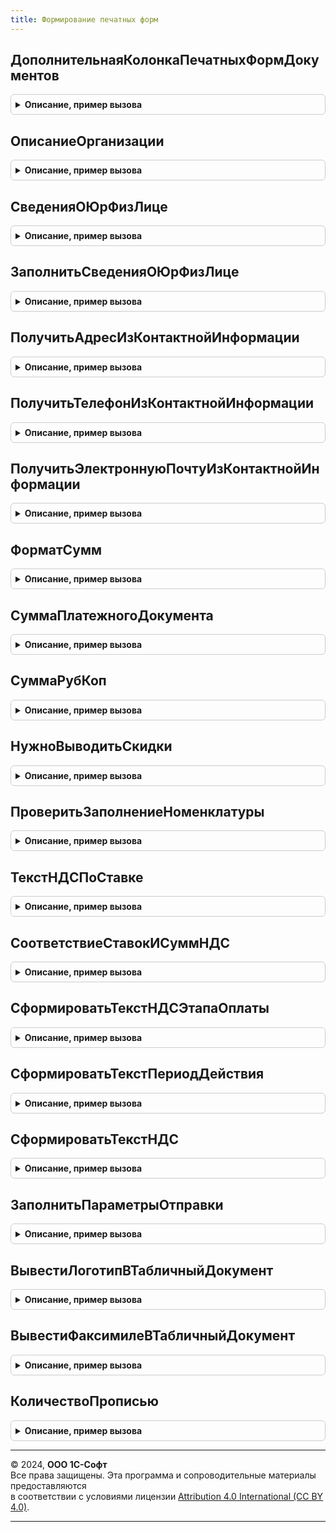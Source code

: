 ```yaml
---
title: Формирование печатных форм
---
```



## ДополнительнаяКолонкаПечатныхФормДокументов
<details style="margin: 1em 0; padding: 0.5em; border: 1px solid #ccc; border-radius: 6px;">

<summary style="font-weight: bold; cursor: pointer;">Описание, пример вызова</summary>

```bsl

// Функция возвращает дополнительную колонку, выводимую в таблицу товаров печатных форм.
//
// Параметры:
// 	КодЯзыка - Неопределено, Строка - Код языка, на котором нужно получить строку. Если неопределено, тогда КодОсновногоЯзыка.
// Возвращаемое значение:
// 	Структура:
// 		* ИмяКолонки - Строка - Имя колонки (для использования в коде).
// 		* ПредставлениеКолонки - Строка - Имя колонки (для вывода на экран с учетом языка пользователя).
Функция ДополнительнаяКолонкаПечатныхФормДокументов(КодЯзыка = Неопределено) Экспорт
```

Пример вызова
```bsl
Результат = ФормированиеПечатныхФорм.ДополнительнаяКолонкаПечатныхФормДокументов(КодЯзыка);
```
</details>

## ОписаниеОрганизации
<details style="margin: 1em 0; padding: 0.5em; border: 1px solid #ccc; border-radius: 6px;">

<summary style="font-weight: bold; cursor: pointer;">Описание, пример вызова</summary>

```bsl

// Возвращает строку со сводным описанием организации / контрагента / физ.лица.
//
// Параметры:
//  СписокСведений - Структура - значения параметров организации, формируется функцией СведенияОЮрФизЛице()
//  Список         - Строка - перечень запрашиваемых параметров организации, разделенных запятыми
//  СПрефиксом     - Булево - признак вывода префикса параметра организации.
//
// Возвращаемое значение:
//  Строка - описание организации / контрагента / физ.лица.
//
Функция ОписаниеОрганизации(СписокСведений, Список = "", СПрефиксом = Истина) Экспорт
```

Пример вызова
```bsl
Результат = ФормированиеПечатныхФорм.ОписаниеОрганизации(СписокСведений, Список, СПрефиксом);
```
</details>

## СведенияОЮрФизЛице
<details style="margin: 1em 0; padding: 0.5em; border: 1px solid #ccc; border-radius: 6px;">

<summary style="font-weight: bold; cursor: pointer;">Описание, пример вызова</summary>

```bsl

// Функция формирует сведения об указанном юридическом или физическом лице.
// К сведениям относятся: наименование, адрес, номер телефона, банковские реквизиты.
//
// Параметры:
//  ЮрФизЛицо   - СправочникСсылка.Организации, СправочникСсылка.Контрагенты - организация или физическое лицо, о котором собираются сведения.
//  ДатаПериода - Дата - дата, на которую выбираются сведения о ЮрФизЛице.
//  ДляФизЛицаТолькоИнициалы - Булево - Для физ. лица выводить только инициалы имени и отчества.
//  БанковскийСчет - Неопределено, СправочникСсылка.БанковскиеСчетаКонтрагентов, СправочникСсылка.БанковскиеСчетаОрганизаций - Банковский счет, если счет не основной.
//
// Возвращаемое значение:
//  Структура - собранные сведения.
//
Функция СведенияОЮрФизЛице(ЮрФизЛицо, ДатаПериода, ДляФизЛицаТолькоИнициалы = Истина, Знач БанковскийСчет = Неопределено) Экспорт
```

Пример вызова
```bsl
Результат = ФормированиеПечатныхФорм.СведенияОЮрФизЛице(ЮрФизЛицо, ДатаПериода, ДляФизЛицаТолькоИнициалы, БанковскийСчет);
```
</details>

## ЗаполнитьСведенияОЮрФизЛице
<details style="margin: 1em 0; padding: 0.5em; border: 1px solid #ccc; border-radius: 6px;">

<summary style="font-weight: bold; cursor: pointer;">Описание, пример вызова</summary>

```bsl

// Формирует сведения об указанном юридическом или физическом лице.
// К сведениям относятся: наименование, адрес, номер телефона, банковские реквизиты.
//
// Параметры:
//  Сведения                 - Структура - собранные сведения.
//  ЮрФизЛицо                - СправочникСсылка.Организации, СправочникСсылка.Контрагенты - организация или физическое лицо, о котором собираются сведения.
//  ДатаПериода              - Дата - дата, на которую выбираются сведения о ЮрФизЛице.
//  ДляФизЛицаТолькоИнициалы - Булево - Для физ. лица выводить только инициалы имени и отчества.
//  БанковскийСчет           - Неопределено, СправочникСсылка.БанковскиеСчетаКонтрагентов, СправочникСсылка.БанковскиеСчетаОрганизаций - Банковский счет, если счет не основной.
//
Процедура ЗаполнитьСведенияОЮрФизЛице(Сведения, ЮрФизЛицо, ДатаПериода, ДляФизЛицаТолькоИнициалы = Истина, Знач БанковскийСчет = Неопределено) Экспорт
```

Пример вызова
```bsl
ФормированиеПечатныхФорм.ЗаполнитьСведенияОЮрФизЛице(Сведения, ЮрФизЛицо, ДатаПериода, ДляФизЛицаТолькоИнициалы, БанковскийСчет);
```
</details>

## ПолучитьАдресИзКонтактнойИнформации
<details style="margin: 1em 0; padding: 0.5em; border: 1px solid #ccc; border-radius: 6px;">

<summary style="font-weight: bold; cursor: pointer;">Описание, пример вызова</summary>

```bsl

// Функция находит актуальное значение адреса в контактной информации.
//
// Параметры:
//  Объект - СправочникСсылка - объект контактной информации
//  ТипАдреса - Строка - тип контактной информации
//	Дата - Дата - Дата, на которую надо получить юридический адрес организации. При незаполненном параметре будет получен
//                   актуальный адрес. Для других типов адресов этот параметр можно не заполнять.
//
// Возвращаемое значение:
//  Строка - представление найденного адреса.
//
Функция ПолучитьАдресИзКонтактнойИнформации(Объект, ТипАдреса = "", Дата = Неопределено) Экспорт
```

Пример вызова
```bsl
Результат = ФормированиеПечатныхФорм.ПолучитьАдресИзКонтактнойИнформации(Объект, ТипАдреса, Дата);
```
</details>

## ПолучитьТелефонИзКонтактнойИнформации
<details style="margin: 1em 0; padding: 0.5em; border: 1px solid #ccc; border-radius: 6px;">

<summary style="font-weight: bold; cursor: pointer;">Описание, пример вызова</summary>

```bsl

// Функция находит актуальное значение телефона в контактной информации.
//
// Параметры:
//  Объект - СправочникСсылка - объект контактной информации.
//
// Возвращаемое значение:
//  Строка - представление найденного телефона.
//
Функция ПолучитьТелефонИзКонтактнойИнформации(Объект) Экспорт
```

Пример вызова
```bsl
Результат = ФормированиеПечатныхФорм.ПолучитьТелефонИзКонтактнойИнформации(Объект) 
```
</details>

## ПолучитьЭлектроннуюПочтуИзКонтактнойИнформации
<details style="margin: 1em 0; padding: 0.5em; border: 1px solid #ccc; border-radius: 6px;">

<summary style="font-weight: bold; cursor: pointer;">Описание, пример вызова</summary>

```bsl

// Функция находит актуальное значение электронной почты в контактной информации.
//
// Параметры:
//  Объект - СправочникСсылка - объект контактной информации.
//
// Возвращаемое значение:
//  Строка - представление найденной электронной почты.
//
Функция ПолучитьЭлектроннуюПочтуИзКонтактнойИнформации(Объект) Экспорт
```

Пример вызова
```bsl
Результат = ФормированиеПечатныхФорм.ПолучитьЭлектроннуюПочтуИзКонтактнойИнформации(Объект) 
```
</details>

## ФорматСумм
<details style="margin: 1em 0; padding: 0.5em; border: 1px solid #ccc; border-radius: 6px;">

<summary style="font-weight: bold; cursor: pointer;">Описание, пример вызова</summary>

```bsl

// АПК:142-выкл Особенность реализации.
// Стандартная для данной конфигурации функция форматирования сумм
//
// Параметры:
//  Сумма  - Число - число, которое мы хотим форматировать,
//  Валюта - СправочникСсылка.Валюты - ссылка на элемент справочника валют, если задан, то к в результирующую строку
//           будет добавлено представление валюты
//  ЧН     - Строка - строка, представляющая нулевое значение числа,
//  ЧРГ    - Строка - символ-разделитель групп целой части числа.
//  КодЯзыка - Строка - Имя языка, страны, для которых будет выполняться форматирование числа
//
// Возвращаемое значение:
//  Строка - отформатированная должным образом строковое представление суммы.
//
Функция ФорматСумм(Знач Сумма, Валюта = Неопределено, ЧН = "", ЧРГ = "", КодЯзыка = Неопределено) Экспорт
```

Пример вызова
```bsl
Результат = ФормированиеПечатныхФорм.ФорматСумм(Сумма, Валюта, ЧН, ЧРГ, КодЯзыка);
```
</details>

## СуммаПлатежногоДокумента
<details style="margin: 1em 0; padding: 0.5em; border: 1px solid #ccc; border-radius: 6px;">

<summary style="font-weight: bold; cursor: pointer;">Описание, пример вызова</summary>

```bsl
// АПК:142-вкл

// Форматирует сумму банковского платежного документа.
//
// Параметры:
//  Сумма - Число - Сумма, которую необходимо отформатировать.
//  ВыводитьСуммуБезКопеек - Булево - Флаг представления суммы без копеек.
//
// Возвращаемое значение:
//  Строка - Отформатированная строка.
//
Функция СуммаПлатежногоДокумента(Сумма, ВыводитьСуммуБезКопеек) Экспорт
```

Пример вызова
```bsl
Результат = ФормированиеПечатныхФорм.СуммаПлатежногоДокумента(Сумма, ВыводитьСуммуБезКопеек) 
```
</details>

## СуммаРубКоп
<details style="margin: 1em 0; padding: 0.5em; border: 1px solid #ccc; border-radius: 6px;">

<summary style="font-weight: bold; cursor: pointer;">Описание, пример вызова</summary>

```bsl

// Функция формирует представление суммы в рублях и копейках.
//
// Параметры:
//  Сумма - Число - Сумма, которую необходимо отформатировать.
//  Валюта - СправочникСсылка.Валюты - Валюта, в которой нужно представить сумму.
//  ВалютаРегламентированногоУчета - СправочникСсылка.Валюты - Валюта регламентированного учета.
//
// Возвращаемое значение:
//  Строка - Отформатированная сумма.
//
Функция СуммаРубКоп(Сумма, Валюта, ВалютаРегламентированногоУчета) Экспорт
```

Пример вызова
```bsl
Результат = ФормированиеПечатныхФорм.СуммаРубКоп(Сумма, Валюта, ВалютаРегламентированногоУчета) 
```
</details>

## НужноВыводитьСкидки
<details style="margin: 1em 0; padding: 0.5em; border: 1px solid #ccc; border-radius: 6px;">

<summary style="font-weight: bold; cursor: pointer;">Описание, пример вызова</summary>

```bsl

// Функция возвращает структуру с заголовками Скидка или Наценка для таблицы печатной формы,
// а также с флагами ЕстьСкидки и ТолькоНаценка.
//
// Параметры:
//  Товары 	- ТаблицаЗначений - Табличная часть документа
//  ИспользоватьСкидки 	- Булево - Признак использования скидки.
//
// Возвращаемое значение:
//   Структура - Параметры скидки:
//       * Скидка 			- Строка - Текст для скидки(наценки).
//       * СуммаСкидки    	- Строка - Текст для суммы.
//       * ЕстьСкидки   	- Булево - Признак наличия скидки или наценки.
//       * ТолькоНаценка 	- Булево - Признак наличия только наценки.
//
Функция НужноВыводитьСкидки(Знач Товары, ИспользоватьСкидки) Экспорт
```

Пример вызова
```bsl
Результат = ФормированиеПечатныхФорм.НужноВыводитьСкидки(Товары, ИспользоватьСкидки) 
```
</details>

## ПроверитьЗаполнениеНоменклатуры
<details style="margin: 1em 0; padding: 0.5em; border: 1px solid #ccc; border-radius: 6px;">

<summary style="font-weight: bold; cursor: pointer;">Описание, пример вызова</summary>

```bsl

// Функция проверяет, что в строке товара заполнена номенклатура,
// и выдает сообщение, если не заполнена.
//
// Параметры:
//  СтрокаТовары 	- СтрокаТаблицыЗначений - Строка табличной части документа
//  НомерСтроки 	- Число - Номер передаваемой строки из ТЧ документа.
//
// Возвращаемое значение:
//  Булево - Результат проверки.
//
Функция ПроверитьЗаполнениеНоменклатуры(СтрокаТовары, НомерСтроки) Экспорт
```

Пример вызова
```bsl
Результат = ФормированиеПечатныхФорм.ПроверитьЗаполнениеНоменклатуры(СтрокаТовары, НомерСтроки) 
```
</details>

## ТекстНДСПоСтавке
<details style="margin: 1em 0; padding: 0.5em; border: 1px solid #ccc; border-radius: 6px;">

<summary style="font-weight: bold; cursor: pointer;">Описание, пример вызова</summary>

```bsl

// Формирует текст НДС по ставке для печатной формы счета и заказа
//
// Параметры:
//  СтавкаНДС       - СправочникСсылка.СтавкиНДС - ставка НДС, для которой необходимо сформировать текст
//  ЦенаВключаетНДС - Булево - Признак включения НДС в цену.
//
// Возвращаемое значение:
//  Строка - строка.
//
Функция ТекстНДСПоСтавке(СтавкаНДС, ЦенаВключаетНДС) Экспорт
```

Пример вызова
```bsl
Результат = ФормированиеПечатныхФорм.ТекстНДСПоСтавке(СтавкаНДС, ЦенаВключаетНДС) 
```
</details>

## СоответствиеСтавокИСуммНДС
<details style="margin: 1em 0; padding: 0.5em; border: 1px solid #ccc; border-radius: 6px;">

<summary style="font-weight: bold; cursor: pointer;">Описание, пример вызова</summary>

```bsl

// Создает соответствие ставок и сумм НДС
//
// Возвращаемое значение:
//  Соответствие - соответствие ставок и сумм НДС.
//
Функция СоответствиеСтавокИСуммНДС() Экспорт
```

Пример вызова
```bsl
Результат = ФормированиеПечатныхФорм.СоответствиеСтавокИСуммНДС() 
```
</details>

## СформироватьТекстНДСЭтапаОплаты
<details style="margin: 1em 0; padding: 0.5em; border: 1px solid #ccc; border-radius: 6px;">

<summary style="font-weight: bold; cursor: pointer;">Описание, пример вызова</summary>

```bsl

// Формирует текст НДС по этапу оплаты
//
// Параметры:
//  СоответствиеСтавокНДС - Соответствие - соответствие, полученное с помощью функции ПолучитьСоответствиеСтавокНДС()
//  ПроцентПлатежа       - Число - Процент платежа по этапу.
//
// Возвращаемое значение:
//  Строка - текст НДС.
//
Функция СформироватьТекстНДСЭтапаОплаты(СоответствиеСтавокНДС, ПроцентПлатежа) Экспорт
```

Пример вызова
```bsl
Результат = ФормированиеПечатныхФорм.СформироватьТекстНДСЭтапаОплаты(СоответствиеСтавокНДС, ПроцентПлатежа) 
```
</details>

## СформироватьТекстПериодДействия
<details style="margin: 1em 0; padding: 0.5em; border: 1px solid #ccc; border-radius: 6px;">

<summary style="font-weight: bold; cursor: pointer;">Описание, пример вызова</summary>

```bsl

// Формирует строковое описание периода действия
//
// Параметры:
// 		ДатаНачалаДействия - Дата - Дата начала действия
// 		ДатаОкончанияДействия - Дата - Дата окончания действия.
//
// Возвращаемое значение:
// 		Строка - Строковое описание периода действия.
//
Функция СформироватьТекстПериодДействия(ДатаНачалаДействия, ДатаОкончанияДействия) Экспорт
```

Пример вызова
```bsl
Результат = ФормированиеПечатныхФорм.СформироватьТекстПериодДействия(ДатаНачалаДействия, ДатаОкончанияДействия) 
```
</details>

## СформироватьТекстНДС
<details style="margin: 1em 0; padding: 0.5em; border: 1px solid #ccc; border-radius: 6px;">

<summary style="font-weight: bold; cursor: pointer;">Описание, пример вызова</summary>

```bsl

// Формирует текст НДС
//
// Параметры:
//  НалогообложениеНДС  - Строка - Наименование типа НалогообложенияНДС, для которого необходимо сформировать текст
//  ЦенаВключаетНДС 	- Булево - Признак включения НДС в цену.
//
// Возвращаемое значение:
//  Строка - сформированный текст.
//
Функция СформироватьТекстНДС(НалогообложениеНДС, ЦенаВключаетНДС) Экспорт
```

Пример вызова
```bsl
Результат = ФормированиеПечатныхФорм.СформироватьТекстНДС(НалогообложениеНДС, ЦенаВключаетНДС)
```
</details>

## ЗаполнитьПараметрыОтправки
<details style="margin: 1em 0; padding: 0.5em; border: 1px solid #ccc; border-radius: 6px;">

<summary style="font-weight: bold; cursor: pointer;">Описание, пример вызова</summary>

```bsl

// Заполняет структуру параметров возможных получателей печатных форм при отправке по электронной почте.
//
// Параметры:
// 		ПараметрыОтправки - Структура - содержит параметры отправки сформированных печатных форм
// 		ДанныеОбъектовПечати - Массив,Соответствие - данные о печатаемых объектах
// 		КоллекцияПечатныхФорм - ТаблицаЗначений - содержит информацию о формируемых печатных формах.
//
Процедура ЗаполнитьПараметрыОтправки(ПараметрыОтправки, ДанныеОбъектовПечати, КоллекцияПечатныхФорм) Экспорт
```

Пример вызова
```bsl
ФормированиеПечатныхФорм.ЗаполнитьПараметрыОтправки(ПараметрыОтправки, ДанныеОбъектовПечати, КоллекцияПечатныхФорм)  
```
</details>

## ВывестиЛоготипВТабличныйДокумент
<details style="margin: 1em 0; padding: 0.5em; border: 1px solid #ccc; border-radius: 6px;">

<summary style="font-weight: bold; cursor: pointer;">Описание, пример вызова</summary>

```bsl

// Выводит логотип в табличный документ. Если в переданной области макета картинки
// логотипа нет, находится отдельная область с логотипом в макете и логотип выводится
// в данную область.
//
// Параметры:
// 		Макет - ТабличныйДокумент - Макет печатной формы
// 		ОбластьМакета - ТекстовыйДокумент - Область макета печатной формы
// 		ИмяОбласти - Строка - Название передаваемой области
// 		Организация - СправочникСсылка.Организации - Содержит ссылку на организацию для получения логотипа.
//
Процедура ВывестиЛоготипВТабличныйДокумент(Макет, ОбластьМакета, ИмяОбласти, Организация) Экспорт
```

Пример вызова
```bsl
ФормированиеПечатныхФорм.ВывестиЛоготипВТабличныйДокумент(Макет, ОбластьМакета, ИмяОбласти, Организация)
```
</details>

## ВывестиФаксимилеВТабличныйДокумент
<details style="margin: 1em 0; padding: 0.5em; border: 1px solid #ccc; border-radius: 6px;">

<summary style="font-weight: bold; cursor: pointer;">Описание, пример вызова</summary>

```bsl

// Выводит факсимиле в табличный документ, заменяя переданную область картинкой факсимиле.
//
// Параметры:
// 		Макет - ТабличныйДокумент - Макет печатной формы
// 		ОбластьМакета - ТекстовыйДокумент - Область макета печатной формы
// 		Организация - СправочникСсылка.Организации - Содержит ссылку на организацию для получения факсимиле
// 		ПараметрыПечати - Структура - Содержит структуру параметров печати.
//
Процедура ВывестиФаксимилеВТабличныйДокумент(Макет, ОбластьМакета, Организация, ПараметрыПечати = Неопределено) Экспорт
```

Пример вызова
```bsl
ФормированиеПечатныхФорм.ВывестиФаксимилеВТабличныйДокумент(Макет, ОбластьМакета, Организация, ПараметрыПечати);
```
</details>

## КоличествоПрописью
<details style="margin: 1em 0; padding: 0.5em; border: 1px solid #ccc; border-radius: 6px;">

<summary style="font-weight: bold; cursor: pointer;">Описание, пример вызова</summary>

```bsl

// Стандартная функция форматирования прописи количества
//
// Параметры:
//  Количество - Число - число, которое необходимо отформатировать.
//
// Возвращаемое значение:
//  Строка - отформатированное должным образом строковое представление количества.
//
Функция КоличествоПрописью(Количество) Экспорт
```

Пример вызова
```bsl
Результат = ФормированиеПечатныхФорм.КоличествоПрописью(Количество) 
```
</details>

---

© 2024, **ООО 1С-Софт**  
Все права защищены. Эта программа и сопроводительные материалы предоставляются  
в соответствии с условиями лицензии [Attribution 4.0 International (CC BY 4.0)](https://creativecommons.org/licenses/by/4.0/legalcode).

---
